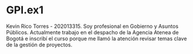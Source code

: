 # GPI.ex1
 
Kevin Rico Torres - 202013315.
Soy profesional en Gobierno y Asuntos Públicos. Actualmente trabajo en el despacho de la Agencia Atenea de Bogotá e inscribí el curso porque me llamó la atención revisar temas clave de la gestión de proyectos.